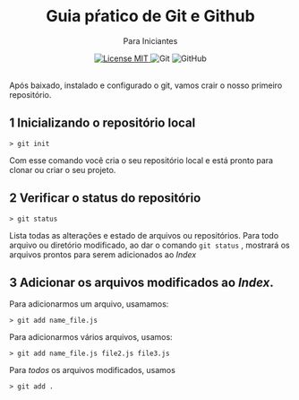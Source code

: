 
<br>

<h1 align="center"> Guia pŕatico de Git e Github</h1>
<p align="center"> Para Iniciantes</p>


<p align="center">
  <a href="https://opensource.org/licenses/MIT">
    <img src="https://img.shields.io/badge/License-MIT-blue.svg" alt="License MIT">
  </a>

  
   <img alt="Git" src="https://img.shields.io/badge/Git-red">

   <img alt="GitHub" src="https://img.shields.io/badge/Github-success">
</p>
<br>
Após baixado, instalado e configurado o git, vamos crair o nosso primeiro repositório.

## 1 Inicializando o repositório local
``` 
> git init
```
<p>Com esse comando você cria o seu repositório local e está pronto para clonar ou criar o seu projeto.</p>

## 2 Verificar o status do repositório
```
> git status
``` 
 Lista todas as alterações e estado de arquivos ou repositórios. Para todo arquivo ou diretório modificado, ao dar o comando `git status` , mostrará  os arquivos prontos para serem adicionados ao _Index_   

## 3 Adicionar os arquivos modificados ao *Index*.
Para adicionarmos um arquivo, usamamos:     
```
> git add name_file.js
```
Para adicionarmos vários arquivos, usamos: 
```
> git add name_file.js file2.js file3.js
```
Para _todos_ os arquivos modificados, usamos 
```
> git add .
```










